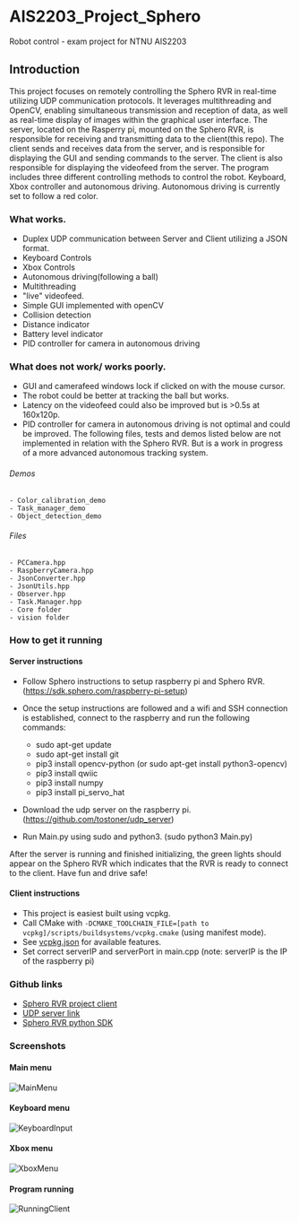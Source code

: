 # AIS2203_Project_Sphero
Robot control - exam project for NTNU AIS2203

## Introduction
This project focuses on remotely controlling the Sphero RVR in real-time utilizing UDP communication protocols. 
It leverages multithreading and OpenCV, enabling simultaneous transmission and reception of data, as well as real-time display of images within the graphical user interface.
The server, located on the Rasperry pi, mounted on the Sphero RVR, is responsible for receiving and transmitting data to the client(this repo). The client sends and receives data from the server, and is responsible for displaying the GUI and sending commands to the server.
The client is also responsible for displaying the videofeed from the server.
The program includes three different controlling methods to control the robot. Keyboard, Xbox controller and autonomous driving. Autonomous driving is currently set to follow a red color.
### What works.
- Duplex UDP communication between Server and Client utilizing a JSON format.
- Keyboard Controls
- Xbox Controls
- Autonomous driving(following a ball)
- Multithreading
- "live" videofeed.
- Simple GUI implemented with openCV
- Collision detection
- Distance indicator
- Battery level indicator
- PID controller for camera in autonomous driving

### What does not work/ works poorly.
- GUI and camerafeed windows lock if clicked on with the mouse cursor.
- The robot could be better at tracking the ball but works.
- Latency on the videofeed could also be improved but is >0.5s at 160x120p.
- PID controller for camera in autonomous driving is not optimal and could be improved.
The following files, tests and demos listed below are not implemented in relation with the Sphero RVR. But is a work in progress of a more advanced autonomous tracking system.
    
###### Demos
    - Color_calibration_demo
    - Task_manager_demo
    - Object_detection_demo
  ###### Files
    - PCCamera.hpp
    - RaspberryCamera.hpp
    - JsonConverter.hpp
    - JsonUtils.hpp
    - Observer.hpp
    - Task.Manager.hpp
    - Core folder
    - vision folder


### How to get it running
#### Server instructions
- Follow Sphero instructions to setup raspberry pi and Sphero RVR. (https://sdk.sphero.com/raspberry-pi-setup)
- Once the setup instructions are followed and a wifi and SSH connection is established, connect to the raspberry and run the following commands:
  - sudo apt-get update
  - sudo apt-get install git
  - pip3 install opencv-python (or sudo apt-get install python3-opencv)
  - pip3 install qwiic
  - pip3 install numpy
  - pip3 install pi_servo_hat

- Download the udp server on the raspberry pi. (https://github.com/tostoner/udp_server)
- Run Main.py using sudo and python3. (sudo python3 Main.py)

After the server is running and finished initializing, the green lights should appear on the Sphero RVR which indicates that the RVR is ready to connect to the client.
Have fun and drive safe!
#### Client instructions
- This project is easiest built using vcpkg.
- Call CMake with `-DCMAKE_TOOLCHAIN_FILE=[path to vcpkg]/scripts/buildsystems/vcpkg.cmake` (using manifest mode).
- See [vcpkg.json](vcpkg.json) for available features.
- Set correct serverIP and serverPort in main.cpp (note: serverIP is the IP of the raspberry pi)


### Github links
- [Sphero RVR project client](https://github.com/NANesseth/AIS2203_Project_Sphero.git)
- [UDP server link](https://github.com/tostoner/udp_server)
- [Sphero RVR python SDK](https://github.com/sphero-inc/sphero-sdk-raspberrypi-python)

### Screenshots
#### Main menu
![MainMenu](Screenshots/MainMenu.png)
#### Keyboard menu
![KeyboardInput](Screenshots/KeyboardInput.png)
#### Xbox menu
![XboxMenu](Screenshots/XboxKeybindings.png)
#### Program running
![RunningClient](Screenshots/runningClient.png)


